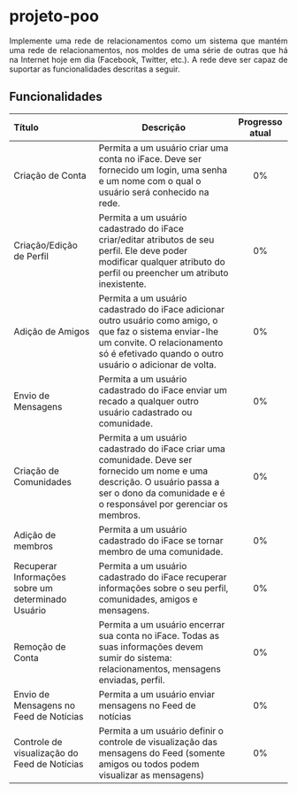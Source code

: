 # projeto-poo
<p align="justify">Implemente uma rede de relacionamentos como um sistema que mantém uma rede de relacionamentos, nos moldes de
uma série de outras que há na Internet hoje em dia (Facebook, Twitter, etc.). A rede deve ser capaz de suportar as
funcionalidades descritas a seguir.
</p>

## Funcionalidades
Título| Descrição| Progresso atual
:-| -| :-:
Criação de Conta| Permita a um usuário criar uma conta no iFace. Deve ser fornecido um login, uma senha e um nome com o qual o usuário será conhecido na rede.| 0% 
Criação/Edição de Perfil| Permita a um usuário cadastrado do iFace criar/editar atributos de seu perfil. Ele deve poder modificar qualquer atributo do perfil ou preencher um atributo inexistente.| 0%
Adição de Amigos| Permita a um usuário cadastrado do iFace adicionar outro usuário como amigo, o que faz o sistema enviar-lhe um convite. O relacionamento só é efetivado quando o outro usuário o adicionar de volta.| 0%
Envio de Mensagens| Permita a um usuário cadastrado do iFace enviar um recado a qualquer outro usuário cadastrado ou comunidade.| 0%
Criação de Comunidades| Permita a um usuário cadastrado do iFace criar uma comunidade. Deve ser fornecido um nome e uma descrição. O usuário passa a ser o dono da comunidade e é o responsável por gerenciar os membros.| 0%
Adição de membros| Permita a um usuário cadastrado do iFace se tornar membro de uma comunidade.| 0%
Recuperar Informações sobre um determinado Usuário | Permita a um usuário cadastrado do iFace recuperar informações sobre o seu perfil, comunidades, amigos e mensagens.| 0%
Remoção de Conta| Permita a um usuário encerrar sua conta no iFace. Todas as suas informações devem sumir do sistema: relacionamentos, mensagens enviadas, perfil.| 0%
Envio de Mensagens no Feed de Notícias| Permita a um usuário enviar mensagens no Feed de notícias| 0%
Controle de visualização do Feed de Notícias| Permita a um usuário definir o controle de visualização das mensagens do Feed (somente amigos ou todos podem visualizar as mensagens)| 0%
